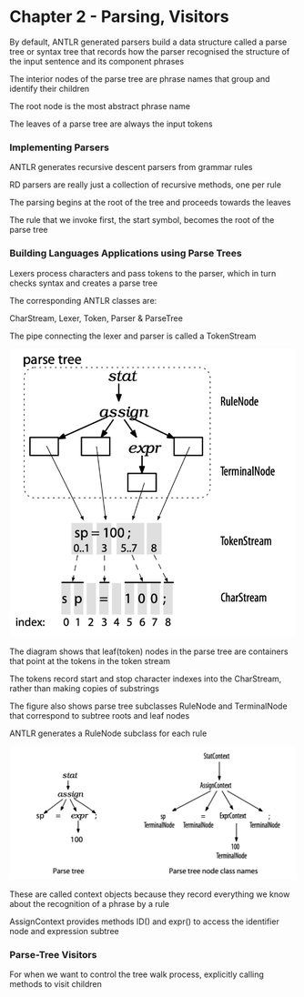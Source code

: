 # Chapter 2 - Parsing, Visitors

By default, ANTLR generated parsers build a data structure called a parse tree or syntax tree that records how the parser recognised the structure of the input sentence and its component phrases

The interior nodes of the parse tree are phrase names that group and identify their children

The root node is the most abstract phrase name

The leaves of a parse tree are always the input tokens

### Implementing Parsers

ANTLR generates recursive descent parsers from grammar rules

RD parsers are really just a collection of recursive methods, one per rule

The parsing begins at the root of the tree and proceeds towards the leaves

The rule that we invoke first, the start symbol, becomes the root of the parse tree

### Building Languages Applications using Parse Trees

Lexers process characters and pass tokens to the parser, which in turn checks syntax and creates a parse tree

The corresponding ANTLR classes are:

CharStream, Lexer, Token, Parser & ParseTree

The pipe connecting the lexer and parser is called a TokenStream

![Untitled](Chapter%202%20-%20Parsing,%20Visitors%207d900d3204824cc6ad3d0aab05163c5b/Untitled.png)

The diagram shows that leaf(token) nodes in the parse tree are containers that point at the tokens in the token stream

The tokens record start and stop character indexes into the CharStream, rather than making copies of substrings

The figure also shows parse tree subclasses RuleNode and TerminalNode that correspond to subtree roots and leaf nodes

ANTLR generates a RuleNode subclass for each rule

![Untitled](Chapter%202%20-%20Parsing,%20Visitors%207d900d3204824cc6ad3d0aab05163c5b/Untitled%201.png)

These are called context objects because they record everything we know about the recognition of a phrase by a rule

AssignContext provides methods ID() and expr() to access the identifier node and expression subtree

### Parse-Tree Visitors

For when we want to control the tree walk process, explicitly calling methods to visit children